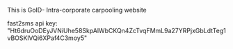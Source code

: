 This is GoID- Intra-corporate carpooling website


fast2sms api key: "Ht6druOoDEyJVNiUhe58SkpAlWbCKQn4ZcTvqFMmL9a27YRPjxGbLdtTeg1vBOSKlVQi6XPaf4C3moy5"
